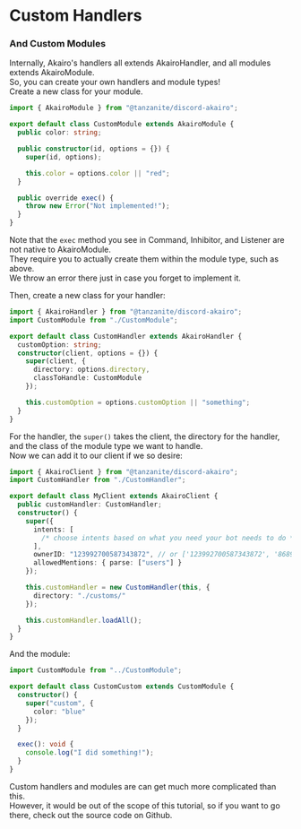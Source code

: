 <!-- markdownlint-disable MD001 -->

# Custom Handlers

### And Custom Modules

Internally, Akairo's handlers all extends AkairoHandler, and all modules extends AkairoModule.  
So, you can create your own handlers and module types!  
Create a new class for your module.

```ts
import { AkairoModule } from "@tanzanite/discord-akairo";

export default class CustomModule extends AkairoModule {
  public color: string;

  public constructor(id, options = {}) {
    super(id, options);

    this.color = options.color || "red";
  }

  public override exec() {
    throw new Error("Not implemented!");
  }
}
```

Note that the `exec` method you see in Command, Inhibitor, and Listener are not native to AkairoModule.  
They require you to actually create them within the module type, such as above.  
We throw an error there just in case you forget to implement it.

Then, create a new class for your handler:

```ts
import { AkairoHandler } from "@tanzanite/discord-akairo";
import CustomModule from "./CustomModule";

export default class CustomHandler extends AkairoHandler {
  customOption: string;
  constructor(client, options = {}) {
    super(client, {
      directory: options.directory,
      classToHandle: CustomModule
    });

    this.customOption = options.customOption || "something";
  }
}
```

For the handler, the `super()` takes the client, the directory for the handler, and the class of the module type we want to handle.  
Now we can add it to our client if we so desire:

```ts
import { AkairoClient } from "@tanzanite/discord-akairo";
import CustomHandler from "./CustomHandler";

export default class MyClient extends AkairoClient {
  public customHandler: CustomHandler;
  constructor() {
    super({
      intents: [
        /* choose intents based on what you need your bot needs to do */
      ],
      ownerID: "123992700587343872", // or ['123992700587343872', '86890631690977280']
      allowedMentions: { parse: ["users"] }
    });

    this.customHandler = new CustomHandler(this, {
      directory: "./customs/"
    });

    this.customHandler.loadAll();
  }
}
```

And the module:

```ts
import CustomModule from "../CustomModule";

export default class CustomCustom extends CustomModule {
  constructor() {
    super("custom", {
      color: "blue"
    });
  }

  exec(): void {
    console.log("I did something!");
  }
}
```

Custom handlers and modules are can get much more complicated than this.  
However, it would be out of the scope of this tutorial, so if you want to go there, check out the source code on Github.

